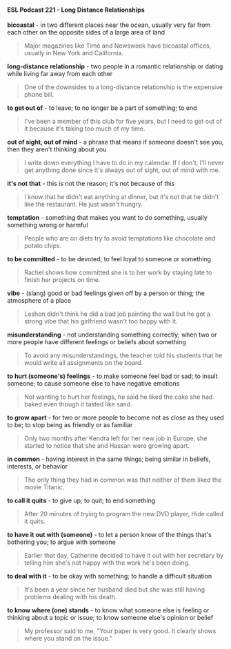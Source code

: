 #### ESL Podcast 221 - Long Distance Relationships

**bicoastal** - in two different places near the ocean, usually very far from each
other on the opposite sides of a large area of land

> Major magazines like Time and Newsweek have bicoastal offices, usually in
New York and California.

**long-distance relationship** - two people in a romantic relationship or dating
while living far away from each other

> One of the downsides to a long-distance relationship is the expensive phone
bill.

**to get out of** - to leave; to no longer be a part of something; to end

> I've been a member of this club for five years, but I need to get out of it because
it's taking too much of my time.

**out of sight, out of mind** - a phrase that means if someone doesn't see you,
then they aren't thinking about you

> I write down everything I have to do in my calendar. If I don't, I'll never get
anything done since it's always out of sight, out of mind with me.

**it's not that** - this is not the reason; it's not because of this

> I know that he didn't eat anything at dinner, but it's not that he didn't like the
restaurant. He just wasn't hungry.

**temptation** - something that makes you want to do something, usually
something wrong or harmful

> People who are on diets try to avoid temptations like chocolate and potato
chips.

**to be committed** - to be devoted; to feel loyal to someone or something

> Rachel shows how committed she is to her work by staying late to finish her
projects on time.

**vibe** - (slang) good or bad feelings given off by a person or thing; the
atmosphere of a place

> Leshon didn't think he did a bad job painting the wall but he got a strong vibe
that his girlfriend wasn't too happy with it.

**misunderstanding** - not understanding something correctly; when two or more
people have different feelings or beliefs about something

> To avoid any misunderstandings, the teacher told his students that he would
write all assignments on the board.

**to hurt (someone's) feelings** - to make someone feel bad or sad; to insult
someone; to cause someone else to have negative emotions

> Not wanting to hurt her feelings, he said he liked the cake she had baked even
though it tasted like sand.

**to grow apart** - for two or more people to become not as close as they used to
be; to stop being as friendly or as familiar

> Only two months after Kendra left for her new job in Europe, she started to
notice that she and Hassan were growing apart.

**in common** - having interest in the same things; being similar in beliefs,
interests, or behavior

> The only thing they had in common was that neither of them liked the movie
Titanic.

**to call it quits** - to give up; to quit; to end something

> After 20 minutes of trying to program the new DVD player, Hide called it quits.

**to have it out with (someone)** - to let a person know of the things that's
bothering you; to argue with someone

> Earlier that day, Catherine decided to have it out with her secretary by telling
him she's not happy with the work he's been doing.

**to deal with it** - to be okay with something; to handle a difficult situation

> It's been a year since her husband died but she was still having problems
dealing with his death.

**to know where (one) stands** - to know what someone else is feeling or
thinking about a topic or issue; to know someone else's opinion or belief

> My professor said to me, "Your paper is very good. It clearly shows where you
stand on the issue."

